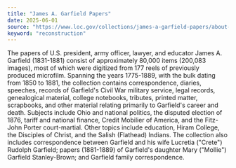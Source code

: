 ```yaml
---
title: "James A. Garfield Papers"
date: 2025-06-01
source: "https://www.loc.gov/collections/james-a-garfield-papers/about-this-collection/"
keyword: "reconstruction"
---
```


The papers of U.S. president, army officer, lawyer, and educator James A. Garfield (1831-1881) consist of approximately 80,000 items (200,083 images), most of which were digitized from 177 reels of previously produced microfilm. Spanning the years 1775-1889, with the bulk dating from 1850 to 1881, the collection contains correspondence, diaries, speeches, records of Garfield's Civil War military service, legal records, genealogical material, college notebooks, tributes, printed matter, scrapbooks, and other material relating primarily to Garfield's career and death. Subjects include Ohio and national politics, the disputed election of 1876, tariff and national finance, Credit Mobilier of America, and the Fitz-John Porter court-martial. Other topics include education, Hiram College, the Disciples of Christ, and the Salish (Flathead) Indians. The collection also includes correspondence between Garfield and his wife Lucretia ("Crete") Rudolph Garfield; papers (1881-1889) of Garfield's daughter Mary ("Mollie") Garfield Stanley-Brown; and Garfield family correspondence.

